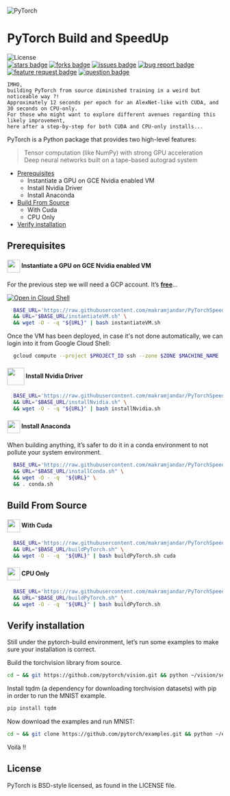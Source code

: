 ![PyTorch](https://upload.wikimedia.org/wikipedia/commons/thumb/0/04/PyTorch_logo_white.svg/200px-PyTorch_logo_white.svg.png)
# PyTorch Build and SpeedUp
![License](https://img.shields.io/badge/license-Do%20WTF!%20You%20Want-green.svg)  
[![stars badge]][stars]
[![forks badge]][forks]
[![issues badge]][issues]
[![bug report badge]][bug report]
[![feature request badge]][feature request]
[![question badge]][question]
```
IMHO,
building PyTorch from source diminished training in a weird but noticeable way ?!
Approximately 12 seconds per epoch for an AlexNet-like with CUDA, and 30 seconds on CPU-only.
For those who might want to explore different avenues regarding this likely improvement, 
here after a step-by-step for both CUDA and CPU-only installs...
```
  
PyTorch is a Python package that provides two high-level features:
> Tensor computation (like NumPy) with strong GPU acceleration  
> Deep neural networks built on a tape-based autograd system  

- [Prerequisites](#Prerequisites)
  - Instantiate a GPU on GCE Nvidia enabled VM
  - Install Nvidia Driver 
  - Install Anaconda 
- [Build From Source](#Build-From-Source)
  - With Cuda 
  - CPU Only 
- [Verify installation](#Verify-installation)

## Prerequisites

#### <img src="https://raw.githubusercontent.com/data-scientifically-yours/resources/master/icones/gce.png" width="30" height="30" align="center"/> Instantiate a GPU on GCE Nvidia enabled VM
  For the previous step we will need a GCP account. It’s <b>[free](https://cloud.google.com/free/)</B>...  
  
  [![Open in Cloud Shell](http://gstatic.com/cloudssh/images/open-btn.png)](https://console.cloud.google.com/cloudshell/open?git_repo=https://github.com/makramjandar/PyTorchSpeedUpAndOptimize&page=editor&open_in_editor=README.md)
```bash
  BASE_URL='https://raw.githubusercontent.com/makramjandar/PyTorchSpeedUpAndOptimize/master' \
  && URL="$BASE_URL/instantiateVM.sh" \
  && wget -O - -q "${URL}" | bash instantiateVM.sh
```

Once the VM has been deployed, in case it's not done automatically, we can login into it from Google Cloud Shell:
```bash
  gcloud compute --project $PROJECT_ID ssh --zone $ZONE $MACHINE_NAME
```

#### <img src="https://raw.githubusercontent.com/data-scientifically-yours/resources/master/icones/nvidia.png" width="40" height="40" align="center"/> Install Nvidia Driver
```bash
  BASE_URL='https://raw.githubusercontent.com/makramjandar/PyTorchSpeedUpAndOptimize/master' \
  && URL="$BASE_URL/installNvidia.sh" \
  && wget -O - -q "${URL}" | bash installNvidia.sh
```

#### <img src="https://raw.githubusercontent.com/data-scientifically-yours/resources/master/icones/anaconda.png" width="30" height="30" align="center"/> Install Anaconda

When building anything, it’s safer to do it in a conda environment to not pollute your system environment.
```bash
  BASE_URL='https://raw.githubusercontent.com/makramjandar/PyTorchSpeedUpAndOptimize/master' \
  && URL="$BASE_URL/installConda.sh" \
  && wget -O - -q  "${URL}" \
  && . conda.sh
```

## Build From Source

#### <img src="https://raw.githubusercontent.com/data-scientifically-yours/resources/master/icones/cudnn.png" width="30" height="30" align="center"/> With Cuda
```bash
  BASE_URL='https://raw.githubusercontent.com/makramjandar/PyTorchSpeedUpAndOptimize/master' \
  && URL="$BASE_URL/buildPyTorch.sh" \
  && wget -O - -q  "${URL}" | bash buildPyTorch.sh cuda
```
  
#### <img src="https://raw.githubusercontent.com/data-scientifically-yours/resources/master/icones/cpu.png" width="30" height="30" align="center"/> CPU Only
```bash
  BASE_URL='https://raw.githubusercontent.com/makramjandar/PyTorchSpeedUpAndOptimize/master' \
  && URL="$BASE_URL/buildPyTorch.sh" \
  && wget -O - -q  "${URL}" | bash buildPyTorch.sh
```

## Verify installation

Still under the pytorch-build environment, let’s run some examples to make sure your installation is correct.

Build the torchvision library from source.
```bash
cd ~ && git https://github.com/pytorch/vision.git && python ~/vision/setup.py install
```

Install tqdm (a dependency for downloading torchvision datasets) with pip in order to run the MNIST example. 
```bash
pip install tqdm
```

Now download the examples and run MNIST:
```bash
cd ~ && git clone https://github.com/pytorch/examples.git && python ~/examples/mnist/python/main.py
```

Voilà !!

## License
PyTorch is BSD-style licensed, as found in the LICENSE file.

[stars badge]:https://img.shields.io/github/stars/makramjandar/PyTorchBuildAndSpeedUp.svg
[forks badge]:https://img.shields.io/github/forks/makramjandar/PyTorchBuildAndSpeedUp.svg
[issues badge]:https://img.shields.io/github/issues/makramjandar/PyTorchBuildAndSpeedUp.svg
[bug report badge]:https://img.shields.io/github/issues/makramjandar/PyTorchBuildAndSpeedUp/Bug%20Report.svg
[feature request badge]:https://img.shields.io/github/issues/makramjandar/PyTorchBuildAndSpeedUp/Feature%20Request.svg
[question badge]:https://img.shields.io/github/issues/makramjandar/PyTorchBuildAndSpeedUp/Question.svg

[stars]:https://github.com/makramjandar/PyTorchBuildAndSpeedUp/stargazers
[forks]:https://github.com/makramjandar/PyTorchBuildAndSpeedUp/network
[issues]:https://github.com/makramjandar/PyTorchBuildAndSpeedUp/issues
[bug report]:https://github.com/makramjandar/PyTorchBuildAndSpeedUp/issues?q=is%3Aopen+is%3Aissue+label%3A%22Bug+Report%22
[feature request]:https://makramjandar/PyTorchBuildAndSpeedUp/issues?q=is%3Aopen+is%3Aissue+label%3A%22Feature+Request%22
[question]:https://github.com/makramjandar/PyTorchBuildAndSpeedUp/issues?q=is%3Aopen+is%3Aissue+label%3AQuestion
[stars]:https://github.com/makramjandar/DataScienceToolkit/stargazers
[forks]:https://github.com/makramjandar/DataScienceToolkit/network
[issues]:https://github.com/makramjandar/DataScienceToolkit/issues
[bug report]:https://github.com/makramjandar/DataScienceToolkit/issues?q=is%3Aopen+is%3Aissue+label%3A%22Bug+Report%22
[feature request]:https://makramjandar/DataScienceToolkit/issues?q=is%3Aopen+is%3Aissue+label%3A%22Feature+Request%22
[question]:https://github.com/makramjandar/DataScienceToolkit/issues?q=is%3Aopen+is%3Aissue+label%3AQuestion
